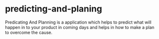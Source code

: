 # predicting-and-planing
Predicating And Planning is a application which helps to predict what will happen in to your product in coming days and helps in how to make a plan to overcome the cause.
